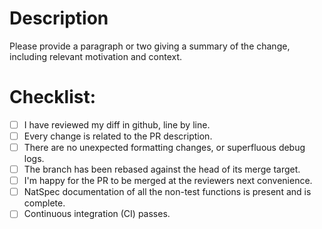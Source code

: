 # Description

Please provide a paragraph or two giving a summary of the change, including relevant motivation and context.

# Checklist:

- [ ] I have reviewed my diff in github, line by line.
- [ ] Every change is related to the PR description.
- [ ] There are no unexpected formatting changes, or superfluous debug logs.
- [ ] The branch has been rebased against the head of its merge target.
- [ ] I'm happy for the PR to be merged at the reviewers next convenience.
- [ ] NatSpec documentation of all the non-test functions is present and is complete.
- [ ] Continuous integration (CI) passes.

